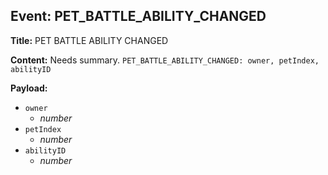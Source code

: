 ## Event: PET_BATTLE_ABILITY_CHANGED

**Title:** PET BATTLE ABILITY CHANGED

**Content:**
Needs summary.
`PET_BATTLE_ABILITY_CHANGED: owner, petIndex, abilityID`

**Payload:**
- `owner`
  - *number*
- `petIndex`
  - *number*
- `abilityID`
  - *number*
